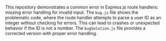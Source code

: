 This repository demonstrates a common error in Express.js route handlers: missing error handling for invalid input.  The `bug.js` file shows the problematic code, where the route handler attempts to parse a user ID as an integer without checking for errors. This can lead to crashes or unexpected behavior if the ID is not a number. The `bugSolution.js` file provides a corrected version with proper error handling.